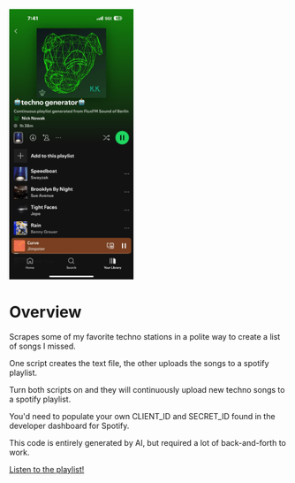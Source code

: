 <img src="example.png" alt="A continuously generated Spotify playlist from FluxFM Sound of Berlin" width="225px"/>

# Overview
Scrapes some of my favorite techno stations in a polite way to create a list of songs I missed. 

One script creates the text file, the other uploads the songs to a spotify playlist. 

Turn both scripts on and they will continuously upload new techno songs to a spotify playlist. 

You'd need to populate your own CLIENT_ID and SECRET_ID found in the developer dashboard for Spotify.

This code is entirely generated by AI, but required a lot of back-and-forth to work.

[Listen to the playlist!](https://open.spotify.com/playlist/3Oof1Q9vwZpJrj0L9ohkOc)


